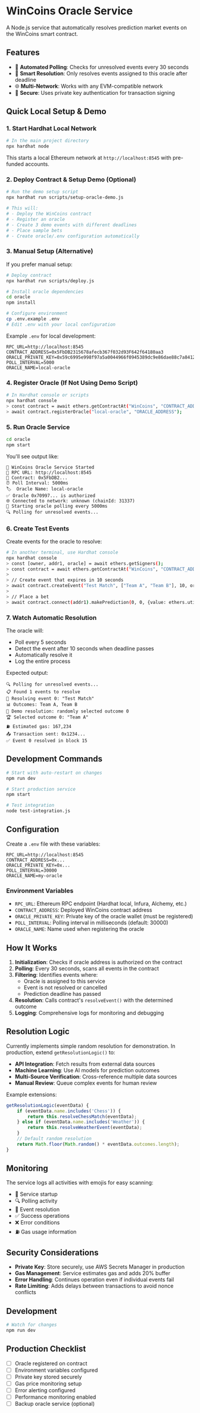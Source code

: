 # WinCoins Oracle Service

A Node.js service that automatically resolves prediction market events on the WinCoins smart contract.

## Features

- 🔄 **Automated Polling**: Checks for unresolved events every 30 seconds
- 🎯 **Smart Resolution**: Only resolves events assigned to this oracle after deadline
- 🌐 **Multi-Network**: Works with any EVM-compatible network
- 🔐 **Secure**: Uses private key authentication for transaction signing

## Quick Local Setup & Demo

### 1. Start Hardhat Local Network

```bash
# In the main project directory
npx hardhat node
```

This starts a local Ethereum network at `http://localhost:8545` with pre-funded accounts.

### 2. Deploy Contract & Setup Demo (Optional)

```bash
# Run the demo setup script
npx hardhat run scripts/setup-oracle-demo.js

# This will:
# - Deploy the WinCoins contract
# - Register an oracle
# - Create 3 demo events with different deadlines
# - Place sample bets
# - Create oracle/.env configuration automatically
```

### 3. Manual Setup (Alternative)

If you prefer manual setup:

```bash
# Deploy contract
npx hardhat run scripts/deploy.js

# Install oracle dependencies
cd oracle
npm install

# Configure environment
cp .env.example .env
# Edit .env with your local configuration
```

Example `.env` for local development:
```env
RPC_URL=http://localhost:8545
CONTRACT_ADDRESS=0x5FbDB2315678afecb367f032d93F642f64180aa3
ORACLE_PRIVATE_KEY=0x59c6995e998f97a5a0044966f0945389dc9e86dae88c7a8412f4603b6b78690d
POLL_INTERVAL=5000
ORACLE_NAME=local-oracle
```

### 4. Register Oracle (If Not Using Demo Script)

```bash
# In Hardhat console or scripts
npx hardhat console
> const contract = await ethers.getContractAt("WinCoins", "CONTRACT_ADDRESS");
> await contract.registerOracle("local-oracle", "ORACLE_ADDRESS");
```

### 5. Run Oracle Service

```bash
cd oracle
npm start
```

You'll see output like:
```
🔮 WinCoins Oracle Service Started
📡 RPC URL: http://localhost:8545
📝 Contract: 0x5FbDB2...
⏰ Poll Interval: 5000ms
🏷️  Oracle Name: local-oracle
✅ Oracle 0x70997... is authorized
🌐 Connected to network: unknown (chainId: 31337)
🚀 Starting oracle polling every 5000ms
🔍 Polling for unresolved events...
```

### 6. Create Test Events

Create events for the oracle to resolve:

```bash
# In another terminal, use Hardhat console
npx hardhat console
> const [owner, addr1, oracle] = await ethers.getSigners();
> const contract = await ethers.getContractAt("WinCoins", "CONTRACT_ADDRESS");
> 
> // Create event that expires in 10 seconds
> await contract.createEvent("Test Match", ["Team A", "Team B"], 10, oracle.address);
> 
> // Place a bet
> await contract.connect(addr1).makePrediction(0, 0, {value: ethers.utils.parseEther("1.0")});
```

### 7. Watch Automatic Resolution

The oracle will:
- Poll every 5 seconds
- Detect the event after 10 seconds when deadline passes
- Automatically resolve it
- Log the entire process

Expected output:
```
🔍 Polling for unresolved events...
📋 Found 1 events to resolve
🎯 Resolving event 0: "Test Match"
📊 Outcomes: Team A, Team B
🎲 Demo resolution: randomly selected outcome 0
🏆 Selected outcome 0: "Team A"
⛽ Estimated gas: 167,234
📤 Transaction sent: 0x1234...
✅ Event 0 resolved in block 15
```

## Development Commands

```bash
# Start with auto-restart on changes
npm run dev

# Start production service
npm start

# Test integration
node test-integration.js
```

## Configuration

Create a `.env` file with these variables:

```env
RPC_URL=http://localhost:8545
CONTRACT_ADDRESS=0x...
ORACLE_PRIVATE_KEY=0x...
POLL_INTERVAL=30000
ORACLE_NAME=my-oracle
```

### Environment Variables

- `RPC_URL`: Ethereum RPC endpoint (Hardhat local, Infura, Alchemy, etc.)
- `CONTRACT_ADDRESS`: Deployed WinCoins contract address
- `ORACLE_PRIVATE_KEY`: Private key of the oracle wallet (must be registered)
- `POLL_INTERVAL`: Polling interval in milliseconds (default: 30000)
- `ORACLE_NAME`: Name used when registering the oracle


## How It Works

1. **Initialization**: Checks if oracle address is authorized on the contract
2. **Polling**: Every 30 seconds, scans all events in the contract
3. **Filtering**: Identifies events where:
   - Oracle is assigned to this service
   - Event is not resolved or cancelled
   - Prediction deadline has passed
4. **Resolution**: Calls contract's `resolveEvent()` with the determined outcome
5. **Logging**: Comprehensive logs for monitoring and debugging

## Resolution Logic

Currently implements simple random resolution for demonstration. In production, extend `getResolutionLogic()` to:

- **API Integration**: Fetch results from external data sources
- **Machine Learning**: Use AI models for prediction outcomes
- **Multi-Source Verification**: Cross-reference multiple data sources
- **Manual Review**: Queue complex events for human review

Example extensions:

```javascript
getResolutionLogic(eventData) {
    if (eventData.name.includes('Chess')) {
        return this.resolveChessMatch(eventData);
    } else if (eventData.name.includes('Weather')) {
        return this.resolveWeatherEvent(eventData);
    }
    // Default random resolution
    return Math.floor(Math.random() * eventData.outcomes.length);
}
```

## Monitoring

The service logs all activities with emojis for easy scanning:

- 🔮 Service startup
- 🔍 Polling activity
- 🎯 Event resolution
- ✅ Success operations
- ❌ Error conditions
- ⛽ Gas usage information

## Security Considerations

- **Private Key**: Store securely, use AWS Secrets Manager in production
- **Gas Management**: Service estimates gas and adds 20% buffer
- **Error Handling**: Continues operation even if individual events fail
- **Rate Limiting**: Adds delays between transactions to avoid nonce conflicts

## Development

```bash
# Watch for changes
npm run dev
```

## Production Checklist

- [ ] Oracle registered on contract
- [ ] Environment variables configured
- [ ] Private key stored securely
- [ ] Gas price monitoring setup
- [ ] Error alerting configured
- [ ] Performance monitoring enabled
- [ ] Backup oracle service (optional)